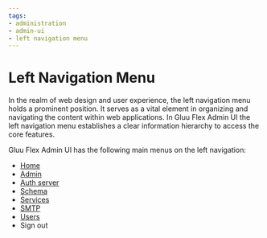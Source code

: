 ```yaml
---
tags:
- administration
- admin-ui
- left navigation menu
---
```

# Left Navigation Menu

In the realm of web design and user experience, the left navigation menu holds a prominent position. It serves as a vital element in organizing and navigating the content within web applications. In Gluu Flex Admin UI the left navigation menu establishes a clear information hierarchy to access the core features.

Gluu Flex Admin UI has the following main menus on the left navigation:

- [Home](./dashboard.md)
- [Admin](./admin-menu.md)
- [Auth server](./auth-server-menu.md)
- [Schema](./schema-menu.md)
- [Services](./services-menu.md)
- [SMTP](./smtp-menu.md)
- [Users](./userMgmt-menu.md)
- Sign out